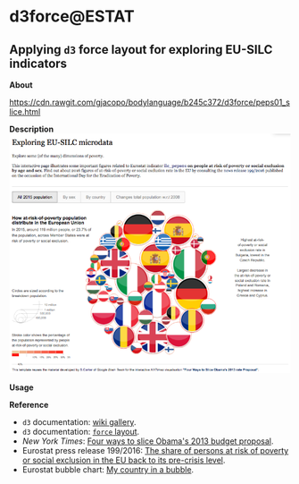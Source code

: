 d3force@ESTAT
=============

Applying `d3` force layout for exploring EU-SILC indicators
---

**About**

https://cdn.rawgit.com/gjacopo/bodylanguage/b245c372/d3force/peps01_slice.html

**Description**
<img src="peps01-d3force.png"><br>

**Usage** 


**<a name="Reference"></a>Reference**

* `d3` documentation: [wiki gallery](https://github.com/d3/d3/wiki/Gallery).
* `d3` documentation: [`force` layout](https://github.com/d3/d3-force).
* _New York Times_: [Four ways to slice Obama's 2013 budget proposal](http://www.nytimes.com/interactive/2012/02/13/us/politics/2013-budget-proposal-graphic.html).
* Eurostat press release 199/2016: [The share of persons at risk of poverty or social exclusion in the EU back to its pre-crisis level](http://ec.europa.eu/eurostat/documents/2995521/7695750/3-17102016-BP-EN.pdf).
* Eurostat bubble chart: [My country in a bubble](http://ec.europa.eu/eurostat/cache/BubbleChart/).
